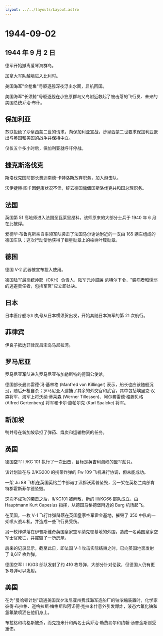 ```yaml
---
layout: ../../layouts/Layout.astro
---
```


# 1944-09-02

## 1944 年 9 月 2 日

德军开始撤离爱琴海群岛。

加拿大军队越境进入比利时。

美国海军"金枪鱼"号驱逐舰深夜浮出水面，启航回国。

美国海军"长须鲸"号驱逐舰在小笠原群岛父岛附近救起了被击落的飞行员、未来的美国总统乔治·布什。

## 保加利亚

苏联拒绝了沙皇西蒙二世的请求，向保加利亚宣战，沙皇西蒙二世要求保加利亚退出与英国和美国的战争并保持中立。

仅仅五个多小时后，保加利亚就呼吁停战。

## 捷克斯洛伐克

斯洛伐克国防部长费迪南德·卡特洛斯放弃职务，加入游击队。

沃伊捷赫·图卡因健康状况不佳，辞去德国傀儡国斯洛伐克共和国总理职务。

## 法国

英国第 51 高地师进入法国圣瓦莱里昂科，该师原来的大部分士兵于 1940 年 6
月在此被俘。

爱德华·布鲁克斯亲自率领军队袭击了法国马尔谢讷附近的一支由 165
辆车组成的德国车队；这次行动使他获得了银星勋章上的橡树叶簇勋章。

## 德国

德国 V-2 武器被宣布投入使用。

德国陆军最高统帅部（OKH）负责人、陆军元帅威廉·凯特尔下令，"装病者和懦弱的逃避责任者，包括军官"应立即处决。

## 日本

日本医疗船冰川丸号从日本横须贺出发，开始其随日本海军的第 21 次航行。

## 菲律宾

伊良子抵达菲律宾吕宋岛马尼拉湾。

## 罗马尼亚

罗马尼亚军队进入罗马尼亚布加勒斯特的德国公使馆。

德国部长曼弗雷德·冯·基林格 (Manfred von Killinger)
表示，船长也应该随船沉没，随后开枪自杀；罗马尼亚人逮捕了其余的外交官和武官，其中包括埃里克·汉森将军、海军上将沃纳·蒂莱森
(Werner Tillessen)、阿尔弗雷德·格滕贝格 (Alfred Gertenberg)
将军和卡尔·施帕尔克 (Karl Spalcke) 将军。

## 新加坡

鸭井号在新加坡承担了弹药、煤炭和运输物资的任务。

## 英国

德国空军 II/KG 101 执行了一次出击，目标是英吉利海峡的盟军船只。

该计划旨在与 2/KG200 的携带炸弹的 Fw 109 飞机进行协调，但未能成功。

一架 Ju 88
飞机在英国英格兰中部诺丁汉郡沃索普坠毁，另一架在英格兰南部肯特郡霍斯菲尔德坠毁。

这次不成功的袭击之后，II/KG101 被解散，新的 III/KG66 部队成立，由
Hauptmann Kurt Capesius 指挥，从德国马格德堡附近的 Burg 机场起飞。

在英国，一枚 V-1 飞行炸弹降落在英国皇家空军霍金基地，摧毁了 350
中队的一架喷火战斗机，并造成一些飞行员受伤。

另一枚炸弹落在伊普斯维奇英国皇家空军纳克顿基地的外围，造成一名英国皇家空军士官死亡，并摧毁了一所房屋。

后来的记录显示，截至此日，即法国 V-1
攻击实际结束之时，已向英国地面发射了 8,617 枚炸弹。

德国空军 III K/G3 部队发射了约 410
枚导弹，大部分针对伦敦，但德国人仍有更多导弹可以发射。

## 美国

在为"曼哈顿计划"疏通美国宾夕法尼亚州费城海军造船厂的铀浓缩装置时，化学家彼得·布拉格、道格拉斯·梅格斯和阿诺德·克拉米什意外引发爆炸，液态六氟化铀和氢氟酸喷洒在他们身上。

布拉格和梅格斯被杀，而克拉米什和两名士兵乔治·勒费弗尔和约翰·汤普金斯则受重伤。